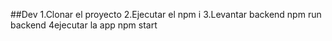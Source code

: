 
##Dev
1.Clonar el proyecto
2.Ejecutar el npm i
3.Levantar backend npm run backend
4ejecutar la app npm start